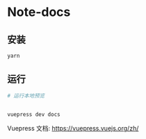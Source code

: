 # Note-docs


## 安装

```bash
yarn
```

## 运行

```bash
# 运行本地预览


vuepress dev docs
```

Vuepress 文档: https://vuepress.vuejs.org/zh/